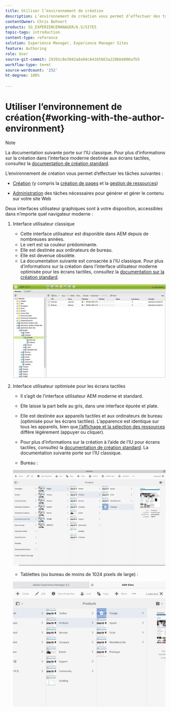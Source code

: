 ```yaml
---
title: Utiliser l’environnement de création
description: L’environnement de création vous permet d’effectuer des tâches de création (notamment la création de pages et la gestion de ressources) et d’administrer les tâches dont vous avez besoin lors de la génération et de la gestion du contenu sur votre site web.
contentOwner: Chris Bohnert
products: SG_EXPERIENCEMANAGER/6.5/SITES
topic-tags: introduction
content-type: reference
solution: Experience Manager, Experience Manager Sites
feature: Authoring
role: User
source-git-commit: 29391c8e3042a8a04c64165663a228bb4886afb5
workflow-type: tm+mt
source-wordcount: '252'
ht-degree: 100%

---
```


# Utiliser l’environnement de création{#working-with-the-author-environment}

>[!NOTE]
>
>La documentation suivante porte sur l’IU classique. Pour plus d’informations sur la création dans l’interface moderne destinée aux écrans tactiles, consultez la [documentation de création standard](/help/assets/assets.md).

L’environnement de création vous permet d’effectuer les tâches suivantes :

* [Création](/help/sites-authoring/author.md) (y compris la [création de pages](/help/sites-authoring/qg-page-authoring.md) et la [gestion de ressources](/help/assets/assets.md))

* [Administration](/help/sites-administering/administer-best-practices.md) des tâches nécessaires pour générer et gérer le contenu sur votre site Web

Deux interfaces utilisateur graphiques sont à votre disposition, accessibles dans n’importe quel navigateur moderne :

1. Interface utilisateur classique

   * Cette interface utilisateur est disponible dans AEM depuis de nombreuses années.
   * Le vert est sa couleur prédominante.
   * Elle est destinée aux ordinateurs de bureau.
   * Elle est devenue obsolète.
   * La documentation suivante est consacrée à l’IU classique. Pour plus d’informations sur la création dans l’interface utilisateur moderne optimisée pour les écrans tactiles, consultez la [documentation sur la création standard](/help/sites-authoring/author.md).

   ![chlimage_1-149](assets/chlimage_1-149.png)

1. Interface utilisateur optimisée pour les écrans tactiles

   * Il s’agit de l’interface utilisateur AEM moderne et standard.
   * Elle laisse la part belle au gris, dans une interface épurée et plate.
   * Elle est destinée aux appareils tactiles et aux ordinateurs de bureau (optimisée pour les écrans tactiles). L’apparence est identique sur tous les appareils, bien que[ l’affichage et la sélection des ressources](/help/sites-authoring/basic-handling.md) diffère légèrement (appuyer ou cliquer).
   * Pour plus d’informations sur la création à l’aide de l’IU pour écrans tactiles, consultez la [documentation de création standard](/help/sites-authoring/author.md). La documentation suivante porte sur l’IU classique.

   * Bureau :

   ![chlimage_1-150](assets/chlimage_1-150.png)

   * Tablettes (ou bureau de moins de 1024 pixels de large) :

   ![chlimage_1-7](assets/chlimage_1-7.jpeg)
